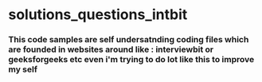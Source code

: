 # solutions_questions_intbit
### This code samples are self undersatnding coding files which are founded in websites around like : interviewbit or geeksforgeeks etc even i'm trying to do lot like this to improve my self 
